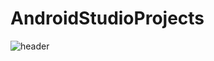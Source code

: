 # AndroidStudioProjects

![header](https://capsule-render.vercel.app/api?type=wave&height=300&color=gradient&text=Android%20Studio&desc=Android%20Studio%20Projects&section=header)
